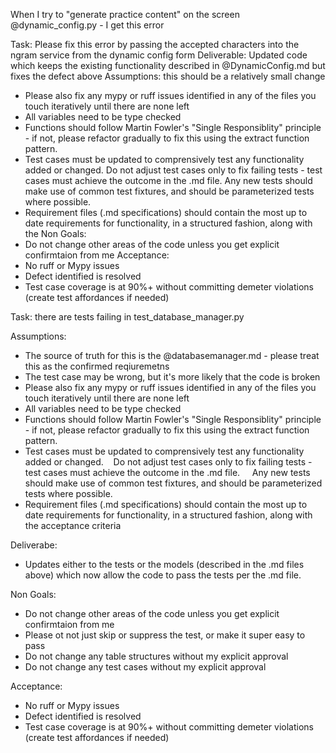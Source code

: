 When I try to "generate practice content" on the screen @dynamic_config.py - I get this error

Task: Please fix this error by passing the accepted characters into the ngram service from the dynamic config form
Deliverable: Updated code which keeps the existing functionality described in @DynamicConfig.md but fixes the defect above
Assumptions: this should be a relatively small change
- Please also fix any mypy or ruff issues identified in any of the files you touch iteratively until there are none left
- All variables need to be type checked
- Functions should follow Martin Fowler's "Single Responsiblity" principle - if not, please refactor gradually to fix this using the extract function pattern.    
- Test cases must be updated to comprensively test any functionality added or changed.    Do not adjust test cases only to fix failing tests - test cases must achieve the outcome in the .md file.     Any new tests should make use of common test fixtures, and should be parameterized tests where possible.
- Requirement files (.md specifications) should contain the most up to date requirements for functionality, in a structured fashion, along with the 
Non Goals: 
- Do not change other areas of the code unless you get explicit confirmtaion from me
Acceptance:
- No ruff or Mypy issues
- Defect identified is resolved
- Test case coverage is at 90%+ without committing demeter violations (create test affordances if needed)





Task: there are tests failing in test_database_manager.py

Assumptions:
- The source of truth for this is the @databasemanager.md - please treat this as the confirmed reqiuremetns
- The test case may be wrong, but it's more likely that the code is broken
- Please also fix any mypy or ruff issues identified in any of the files you touch iteratively until there are none left
- All variables need to be type checked
- Functions should follow Martin Fowler's "Single Responsiblity" principle - if not, please refactor gradually to fix this using the extract function pattern.    
- Test cases must be updated to comprensively test any functionality added or changed.    Do not adjust test cases only to fix failing tests - test cases must achieve the outcome in the .md file.     Any new tests should make use of common test fixtures, and should be parameterized tests where possible.
- Requirement files (.md specifications) should contain the most up to date requirements for functionality, in a structured fashion, along with the acceptance criteria

Deliverabe:
- Updates either to the tests or the models (described in the .md files above) which now allow the code to pass the tests per the .md file.

Non Goals: 
- Do not change other areas of the code unless you get explicit confirmtaion from me
- Please ot not just skip or suppress the test, or make it super easy to pass
- Do not change any table structures without my explicit approval
- Do not change any test cases without my explicit approval

Acceptance:
- No ruff or Mypy issues
- Defect identified is resolved
- Test case coverage is at 90%+ without committing demeter violations (create test affordances if needed)